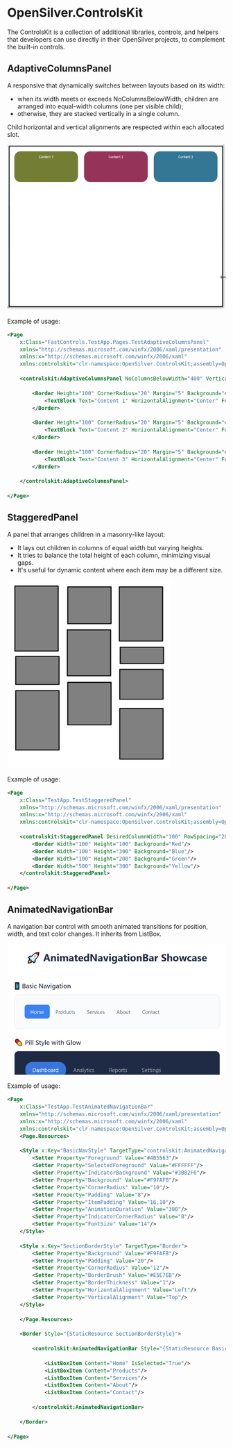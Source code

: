 # OpenSilver.ControlsKit
The ControlsKit is a collection of additional libraries, controls, and helpers that developers can use directly in their OpenSilver projects, to complement the built-in controls. 

## AdaptiveColumnsPanel

A responsive that dynamically switches between layouts based on its width:
- when its width meets or exceeds <c>NoColumnsBelowWidth</c>, children are arranged into equal-width columns (one per visible child);
- otherwise, they are stacked vertically in a single column.

Child horizontal and vertical alignments are respected within each allocated slot.

![Screenshot of the AdaptiveColumnsPanel](docs/images/AdaptiveColumnsPanel_Screenshot1.gif)

Example of usage:

```xml
<Page
    x:Class="FastControls.TestApp.Pages.TestAdaptiveColumnsPanel"
    xmlns="http://schemas.microsoft.com/winfx/2006/xaml/presentation"
    xmlns:x="http://schemas.microsoft.com/winfx/2006/xaml"
    xmlns:controlskit="clr-namespace:OpenSilver.ControlsKit;assembly=OpenSilver.ControlsKit.Controls" xmlns:d="http://schemas.microsoft.com/expression/blend/2008" d:DesignWidth="512" d:DesignHeight="932" xmlns:mc="http://schemas.openxmlformats.org/markup-compatibility/2006" mc:Ignorable="d">

    <controlskit:AdaptiveColumnsPanel NoColumnsBelowWidth="400" VerticalAlignment="Top">

        <Border Height="100" CornerRadius="20" Margin="5" Background="#CC505E00">
            <TextBlock Text="Content 1" HorizontalAlignment="Center" Foreground="White" Margin="0,10,0,0"/>
        </Border>

        <Border Height="100" CornerRadius="20" Margin="5" Background="#CC7D0030">
            <TextBlock Text="Content 2" HorizontalAlignment="Center" Foreground="White" Margin="0,10,0,0"/>
        </Border>

        <Border Height="100" CornerRadius="20" Margin="5" Background="#CC00567A">
            <TextBlock Text="Content 3" HorizontalAlignment="Center" Foreground="White" Margin="0,10,0,0"/>
        </Border>

    </controlskit:AdaptiveColumnsPanel>

</Page>
```

## StaggeredPanel

A panel that arranges children in a masonry-like layout:
- It lays out children in columns of equal width but varying heights.
- It tries to balance the total height of each column, minimizing visual gaps.
- It's useful for dynamic content where each item may be a different size.

![Screenshot of the AdaptiveColumnsPanel](docs/images/StaggeredPanel_Screenshot1.png)

Example of usage:

```xml
<Page
    x:Class="TestApp.TestStaggeredPanel"
    xmlns="http://schemas.microsoft.com/winfx/2006/xaml/presentation"
    xmlns:x="http://schemas.microsoft.com/winfx/2006/xaml"
    xmlns:controlskit="clr-namespace:OpenSilver.ControlsKit;assembly=OpenSilver.ControlsKit.Controls">

    <controlskit:StaggeredPanel DesiredColumnWidth="100" RowSpacing="20" ColumnSpacing="20">
        <Border Width="100" Height="100" Background="Red"/>
        <Border Width="100" Height="300" Background="Blue"/>
        <Border Width="100" Height="200" Background="Green"/>
        <Border Width="500" Height="300" Background="Yellow"/>
    </controlskit:StaggeredPanel>

</Page>

```


## AnimatedNavigationBar

A navigation bar control with smooth animated transitions for position, width, and text color changes. It inherits from ListBox.

![Screenshot of the AnimatedNavigationBar](docs/images/AnimatedNavigationBar_Screenshot1.gif)

Example of usage:

```xml
<Page
    x:Class="TestApp.TestAnimatedNavigationBar"
    xmlns="http://schemas.microsoft.com/winfx/2006/xaml/presentation"
    xmlns:x="http://schemas.microsoft.com/winfx/2006/xaml"
    xmlns:controlskit="clr-namespace:OpenSilver.ControlsKit;assembly=OpenSilver.ControlsKit.Controls">
    <Page.Resources>

    <Style x:Key="BasicNavStyle" TargetType="controlskit:AnimatedNavigationBar">
        <Setter Property="Foreground" Value="#4B5563"/>
        <Setter Property="SelectedForeground" Value="#FFFFFF"/>
        <Setter Property="IndicatorBackground" Value="#3B82F6"/>
        <Setter Property="Background" Value="#F9FAFB"/>
        <Setter Property="CornerRadius" Value="10"/>
        <Setter Property="Padding" Value="8"/>
        <Setter Property="ItemPadding" Value="16,10"/>
        <Setter Property="AnimationDuration" Value="300"/>
        <Setter Property="IndicatorCornerRadius" Value="8"/>
        <Setter Property="FontSize" Value="14"/>
    </Style>

    <Style x:Key="SectionBorderStyle" TargetType="Border">
        <Setter Property="Background" Value="#F9FAFB"/>
        <Setter Property="Padding" Value="20"/>
        <Setter Property="CornerRadius" Value="12"/>
        <Setter Property="BorderBrush" Value="#E5E7EB"/>
        <Setter Property="BorderThickness" Value="1"/>
        <Setter Property="HorizontalAlignment" Value="Left"/>
        <Setter Property="VerticalAlignment" Value="Top"/>
    </Style>

    </Page.Resources>

    <Border Style="{StaticResource SectionBorderStyle}">

        <controlskit:AnimatedNavigationBar Style="{StaticResource BasicNavStyle}">

            <ListBoxItem Content="Home" IsSelected="True"/>
            <ListBoxItem Content="Products"/>
            <ListBoxItem Content="Services"/>
            <ListBoxItem Content="About"/>
            <ListBoxItem Content="Contact"/>

        </controlskit:AnimatedNavigationBar>

    </Border>

</Page>

```
